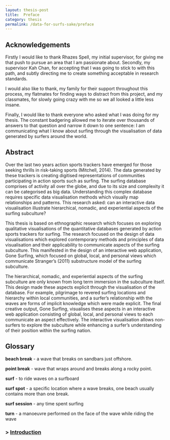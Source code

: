 ```yaml
---
layout: thesis-post
title:  Preface
category: thesis
permalink: /data-for-surfs-sake/preface
---
```


## Acknowledgements

Firstly I would like to thank Rhazes Spell, my initial supervisor, for giving me that push to pursue an area that I am passionate about. Secondly, my supervisor Kah Chan, for accepting that I was going to stick to with this path, and subtly directing me to create something acceptable in research standards.

I would also like to thank, my family for their support throughout this process, my flatmates for finding ways to distract from this project, and my classmates, for slowly going crazy with me so we all looked a little less insane.

Finally, I would like to thank everyone who asked what I was doing for my thesis. The constant badgering allowed me to iterate over thousands of answers to that question and narrow it down to one sentence: I am communicating what I know about surfing through the visualisation of data generated by surfers around the world.

## Abstract

Over the last two years action sports trackers have emerged for those seeking thrills in risk-taking sports (Mitchell, 2014). The data generated by these trackers is creating digitised representations of communities participating in action sports such as surfing. The surfing database comprises of activity all over the globe, and due to its size and complexity it can be categorised as big data. Understanding this complex database requires specific data visualisation methods which visually map relationships and patterns. This research asked: can an interactive data visualisation illustrate hierarchical, nomadic, and experiential aspects of the surfing subculture? 

This thesis is based on ethnographic research which focuses on exploring qualitative visualisations of the quantitative databases generated by action sports trackers for surfing. The research focused on the design of data visualisations which explored contemporary methods and principles of data visualisation and their applicability to communicate aspects of the surfing subculture. This manifested in the design of an interactive web application, Gone Surfing, which focused on global, local, and personal views which communicate Stranger’s (2011) substructure model of the surfing subculture.

The hierarchical, nomadic, and experiential aspects of the surfing subculture are only known from long term immersion in the subculture itself. This design made these aspects explicit through the visualisation of the database. For example, pilgrimage to revered surfing locations and hierarchy within local communities, and a surfer’s relationship with the waves are forms of implicit knowledge which were made explicit. The final creative output, Gone Surfing, visualises these aspects in an interactive web application consisting of global, local, and personal views to each communicate an aspect effectively. The interactive visualisation allows non-surfers to explore the subculture while enhancing a surfer’s understanding of their position within the surfing nation.

## Glossary

**beach break** - a wave that breaks on sandbars just offshore.

**point break** - wave that wraps around and breaks along a rocky point.

**surf** - to ride waves on a surfboard

**surf spot** - a specific location where a wave breaks, one beach usually contains more than one break.

**surf session** - any time spent surfing

**turn** - a manoeuvre performed on the face of the wave while riding the wave  
  

### > [Introduction]({{site.baseurl}}/data-for-surfs-sake/introduction)

